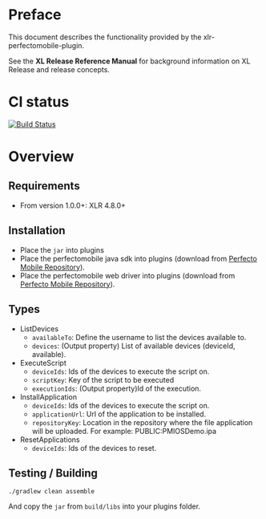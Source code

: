 # Preface #

This document describes the functionality provided by the xlr-perfectomobile-plugin.

See the **XL Release Reference Manual** for background information on XL Release and release concepts.

# CI status #

[![Build Status](https://travis-ci.org/xebialabs-community/xlr-perfectomobile-plugin.svg?branch=master)](https://travis-ci.org/xebialabs-community/xlr-perfectomobile\-plugin)

# Overview #

## Requirements ##

* From version 1.0.0+: XLR 4.8.0+

## Installation ##

* Place the `jar` into plugins
* Place the perfectomobile java sdk into plugins (download from [Perfecto Mobile Repository](http://repository-perfectomobile.forge.cloudbees.com/public/com/perfectomobile/http-client/5.6.0.2/)).
* Place the perfectomobile web driver into plugins (download from [Perfecto Mobile Repository](http://repository-perfectomobile.forge.cloudbees.com/public/com/perfectomobile/pm-webdriver/5.6.0.2/)).

## Types ##

+ ListDevices
    * `availableTo`: Define the username to list the devices available to.
    * `devices`: (Output property) List of available devices (deviceId, available).
+ ExecuteScript
    * `deviceIds`: Ids of the devices to execute the script on.
    * `scriptKey`: Key of the script to be executed
    * `executionIds`: (Output property)Id of the execution.
+ InstallApplication
    * `deviceIds`: Ids of the devices to execute the script on.
    * `applicationUrl`: Url of the application to be installed.
    * `repositoryKey`: Location in the repository where the file application will be uploaded. For example: PUBLIC:PMIOSDemo.ipa
+ ResetApplications
    * `deviceIds`: Ids of the devices to reset.


## Testing / Building ##


`./gradlew clean assemble`

And copy the `jar` from `build/libs` into your plugins folder.

